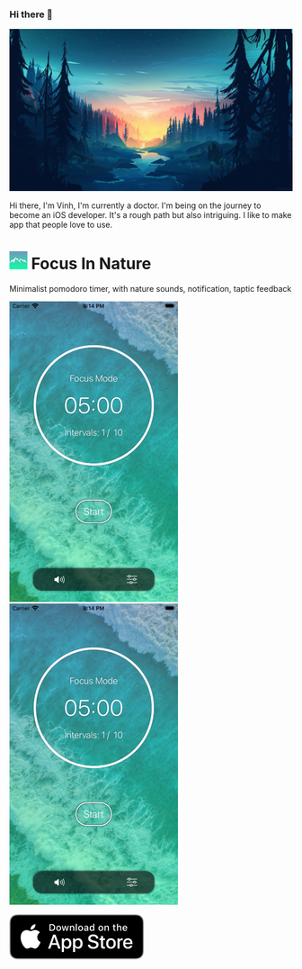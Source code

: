 ### Hi there 🤔

<img src="Images/bigheadimage.jpg" width="1344" > 

Hi there, I'm Vinh, I'm currently a doctor. I'm being on the journey to become an iOS developer. It's a rough path but also intriguing.  I like to make app that people love to use.

# <img src="Images/icon_60pt@3x.png" width="32" >  Focus In Nature

Minimalist pomodoro timer, with nature sounds, notification, taptic feedback

<img src="Images/appscreen.jpg" width="300" >&nbsp;&nbsp;&nbsp;&nbsp;&nbsp;<img src="Images/appscreen.jpg" width="300" >

<a href="https://apps.apple.com/us/app/id"><img src="Images/download.svg"></a>
